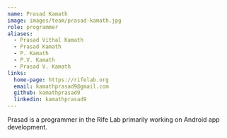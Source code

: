 ```yaml
---
name: Prasad Kamath
image: images/team/prasad-kamath.jpg
role: programmer
aliases:
  - Prasad Vithal Kamath
  - Prasad Kamath
  - P. Kamath
  - P.V. Kamath
  - Prasad V. Kamath
links:
  home-page: https://rifelab.org
  email: kamathprasad9@gmail.com
  github: kamathprasad9
  linkedin: kamathprasad9
---
```


Prasad is a programmer in the Rife Lab primarily working on Android app development.

